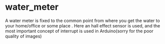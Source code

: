 # water_meter
A water meter is fixed to the common point from where you get the water to your home/office or some place . Here an hall effect sensor is used, and the most important concept of interrupt is used in Arduino(sorry for the poor quality of images)
